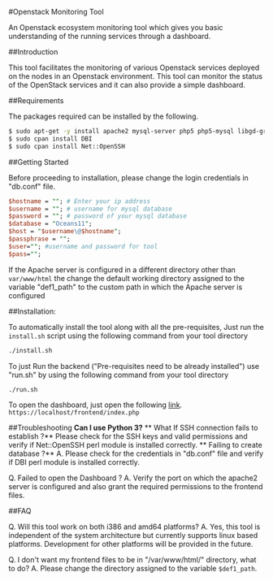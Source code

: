 #Openstack Monitoring Tool

An Openstack ecosystem monitoring tool which gives you basic understanding of the running services through a dashboard.


##Introduction

This tool facilitates the monitoring of various Openstack services deployed on the nodes in an
Openstack environment. This tool can monitor the status of the OpenStack services and it can also provide
a simple dashboard.

##Requirements

The packages required can be installed by the following.

```sh
$ sudo apt-get -y install apache2 mysql-server php5 php5-mysql libgd-graph-perl libapache2-mod-php5 cpanminus openssh-server
$ sudo cpan install DBI
$ sudo cpan install Net::OpenSSH
```

##Getting Started

Before proceeding to installation, please change the login credentials in "db.conf" file.

```perl
$hostname = ""; # Enter your ip address 
$username = ""; # username for mysql database
$password = ""; # password of your mysql database
$database = "Oceans11";
$host = "$username\@$hostname";
$passphrase = "";
$user=""; #username and password for tool
$pass="";
```

If the Apache server is configured in a different directory other than ````var/www/html````
the change the default working directory assigned to the variable "def1_path" to the custom 
path in which the Apache server is configured

##Installation:

To automatically install the tool along with all the pre-requisites, Just run the ````install.sh```` script using the following command from your tool directory
```sh
./install.sh
```
To just Run the backend ("Pre-requisites need to be already installed") use "run.sh" by using the following command from your tool directory
```sh
./run.sh
```
To open the dashboard, just open the following [link](`https://localhost/frontend/index.php).
````https://localhost/frontend/index.php ````

##Troubleshooting
**Can I use Python 3?**
** What If SSH connection fails to establish ?**
Please check for the SSH keys and valid permissions and verify if Net::OpenSSH perl module is installed correctly.
** Failing to create database ?**
A. Please check for the credentials in "db.conf" file and verify if DBI perl module is installed correctly.

Q. Failed to open the Dashboard ?
A. Verify the port on which the apache2 server is configured and also grant the required permissions to the frontend files.

##FAQ

Q. Will this tool work on both i386 and amd64 platforms?
A. Yes, this tool is independent of the system architecture but 
currently supports linux based platforms. Development for other
platforms will be provided in the future.

Q. I don't want my frontend files to be in "/var/www/html/" directory, 
what to do?
A. Please change the directory assigned to the variable 
````$def1_path````. 

